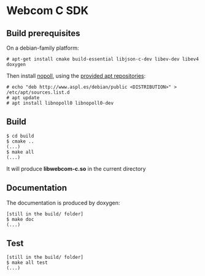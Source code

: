 # Webcom C SDK

## Build prerequisites

On a debian-family platform:

```
# apt-get install cmake build-essential libjson-c-dev libev-dev libev4 doxygen
```

Then install [nopoll](http://www.aspl.es/nopoll/index.html), using the [provided apt repositories](http://www.aspl.es/nopoll/downloads.html):

```
# echo "deb http://www.aspl.es/debian/public <DISTRIBUTION>" > /etc/apt/sources.list.d
# apt update
# apt install libnopoll0 libnopoll0-dev
```

## Build

```
$ cd build
$ cmake ..
(...)
$ make all
(...)
```

It will produce **libwebcom-c.so** in the current directory

## Documentation

The documentation is produced by doxygen:

```
[still in the build/ folder]
$ make doc
(...)
```

## Test

```
[still in the build/ folder]
$ make all test
(...)
```

